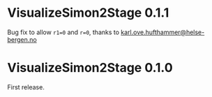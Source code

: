 # VisualizeSimon2Stage 0.1.1
Bug fix to allow `r1=0` and `r=0`, thanks to karl.ove.hufthammer@helse-bergen.no
# VisualizeSimon2Stage 0.1.0
First release.
